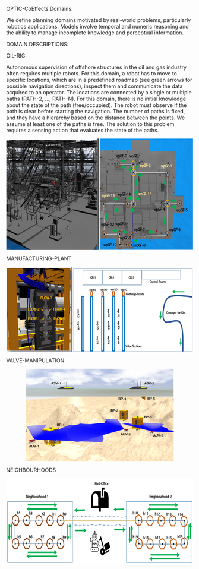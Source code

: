 OPTIC-CoEffects Domains:

We define planning domains motivated by real-world problems, particularly robotics applications. Models involve temporal and numeric reasoning and the ability to manage incomplete knowledge and perceptual information.

DOMAIN DESCRIPTIONS:

  OIL-RIG:

  <p align="justify">

  Autonomous supervision of offshore structures in the oil and gas industry often requires multiple robots. For this domain, a robot has to move to specific locations, which are in a predefined roadmap (see green arrows for possible navigation directions), inspect them and communicate the data acquired to an operator.  The locations  are connected by a single or multiple paths  (PATH-2, ..., PATH-N). For this domain, there is no initial knowledge about the state of the path (free/occupied). The robot must observe if the path is clear before starting the navigation. The number of paths is fixed, and they have a hierarchy based on the distance between the points. We assume at least one of the paths is free. The solution to this problem requires a sensing action that evaluates the state of the paths. 
  </p>

  <p align="center"> <img src="/figures/oil-rig.png" align="center" width="600" height="300"> </p>

  MANUFACTURING-PLANT

  <p align="center"> <img src="/figures/mp.png" align="center" width="600" height="230"> </p>

  VALVE-MANIPULATION

  <p align="center"> <img src="/figures/vm.png" align="center" width="400" height="250"> </p>

  NEIGHBOURHOODS

  <p align="center"> <img src="/figures/n.png" align="center" width="700" height="230"> </p>
